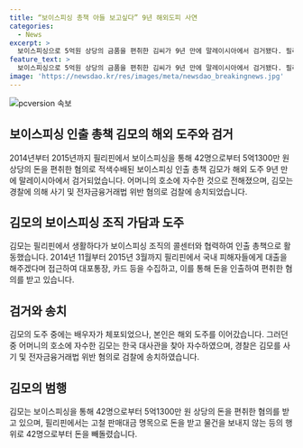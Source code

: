 ```yaml
---
title: “보이스피싱 총책 아들 보고싶다” 9년 해외도피 사연
categories:
  - News
excerpt: >
  보이스피싱으로 5억원 상당의 금품을 편취한 김씨가 9년 만에 말레이시아에서 검거됐다. 필리핀에서 보이스피싱 조직과 협력하여 국내 피해자를 대상으로 인출총책을 일삼았던 그는 급전을 필요로 하는 국내 피해자들을 대상으로 대포통장·카드 정보를 수집하고 돈을 훔쳐 42명에게 5억1300만원을 편취한 것으로 알려졌다. 9년 간 해외 도주를 이어온 그는 어머니의 부름에 따라 한국으로 돌아와 자수했다.
feature_text: >
  보이스피싱으로 5억원 상당의 금품을 편취한 김씨가 9년 만에 말레이시아에서 검거됐다. 필리핀에서 보이스피싱 조직과 협력하여 국내 피해자를 대상으로 인출총책을 일삼았던 그는 급전을 필요로 하는 국내 피해자들을 대상으로 대포통장·카드 정보를 수집하고 돈을 훔쳐 42명에게 5억1300만원을 편취한 것으로 알려졌다. 9년 간 해외 도주를 이어온 그는 어머니의 부름에 따라 한국으로 돌아와 자수했다.
image: 'https://newsdao.kr/res/images/meta/newsdao_breakingnews.jpg'
---
```


<p><img src="https://newsdao.kr/res/images/meta/newsdao_breakingnews.jpg" alt="pcversion 속보" /></p>

<h2 data-ke-size="size26">보이스피싱 인출 총책 김모의 해외 도주와 검거</h2>

<p data-ke-size="size16">2014년부터 2015년까지 필리핀에서 보이스피싱을 통해 42명으로부터 5억1300만 원 상당의 돈을 편취한 혐의로 적색수배된 보이스피싱 인출 총책 김모가 해외 도주 9년 만에 말레이시아에서 검거되었습니다. 어머니의 호소에 자수한 것으로 전해졌으며, 김모는 경찰에 의해 사기 및 전자금융거래법 위반 혐의로 검찰에 송치되었습니다.</p>

<h2 data-ke-size="size26">김모의 보이스피싱 조직 가담과 도주</h2>

<p data-ke-size="size16">김모는 필리핀에서 생활하다가 보이스피싱 조직의 콜센터와 협력하여 인출 총책으로 활동했습니다. 2014년 11월부터 2015년 3월까지 필리핀에서 국내 피해자들에게 대출을 해주겠다며 접근하여 대포통장, 카드 등을 수집하고, 이를 통해 돈을 인출하여 편취한 혐의를 받고 있습니다.</p>

<h2 data-ke-size="size26">검거와 송치</h2>

<p data-ke-size="size16">김모의 도주 중에는 배우자가 체포되었으나, 본인은 해외 도주를 이어갔습니다. 그러던 중 어머니의 호소에 자수한 김모는 한국 대사관을 찾아 자수하였으며, 경찰은 김모를 사기 및 전자금융거래법 위반 혐의로 검찰에 송치하였습니다.</p>

<h2 data-ke-size="size26">김모의 범행</h2>

<p data-ke-size="size16">김모는 보이스피싱을 통해 42명으로부터 5억1300만 원 상당의 돈을 편취한 혐의를 받고 있으며, 필리핀에서는 고철 판매대금 명목으로 돈을 받고 물건을 보내지 않는 등의 행위로 42명으로부터 돈을 빼돌렸습니다.</p>

